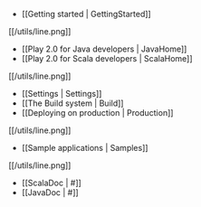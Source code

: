 - [[Getting started | GettingStarted]]

[[/utils/line.png]]

- [[Play 2.0 for Java developers | JavaHome]]
- [[Play 2.0 for Scala developers | ScalaHome]]

[[/utils/line.png]]

- [[Settings | Settings]]
- [[The Build system | Build]]
- [[Deploying on production | Production]]

[[/utils/line.png]]

- [[Sample applications | Samples]]

[[/utils/line.png]]

- [[ScalaDoc | #]]
- [[JavaDoc | #]]